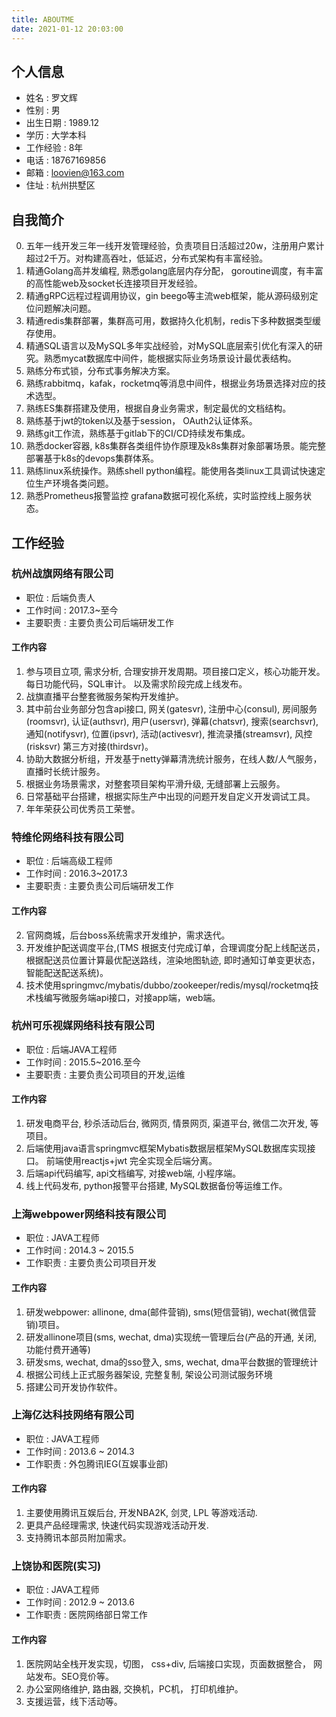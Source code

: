 ```yaml
---
title: ABOUTME
date: 2021-01-12 20:03:00
---
```


## 个人信息

- 姓名     : 罗文辉
- 性别     : 男
- 出生日期 : 1989.12
- 学历     : 大学本科
- 工作经验 : 8年
- 电话     : 18767169856
- 邮箱     : loovien@163.com
- 住址     : 杭州拱墅区


## 自我简介

0. 五年一线开发三年一线开发管理经验，负责项目日活超过20w，注册用户累计超过2千万。对构建高吞吐，低延迟，分布式架构有丰富经验。
1. 精通Golang高并发编程, 熟悉golang底层内存分配， goroutine调度，有丰富的高性能web及socket长连接项目开发经验。
2. 精通gRPC远程过程调用协议，gin beego等主流web框架，能从源码级别定位问题解决问题。
3. 精通redis集群部署，集群高可用，数据持久化机制，redis下多种数据类型缓存使用。
4. 精通SQL语言以及MySQL多年实战经验，对MySQL底层索引优化有深入的研究。熟悉mycat数据库中间件，能根据实际业务场景设计最优表结构。
5. 熟练分布式锁，分布式事务解决方案。
5. 熟练rabbitmq，kafak，rocketmq等消息中间件，根据业务场景选择对应的技术选型。
6. 熟练ES集群搭建及使用，根据自身业务需求，制定最优的文档结构。
3. 熟练基于jwt的token以及基于session， OAuth2认证体系。
6. 熟练git工作流，熟练基于gitlab下的CI/CD持续发布集成。
5. 熟悉docker容器, k8s集群各类组件协作原理及k8s集群对象部署场景。能完整部署基于k8s的devops集群体系。
5. 熟练linux系统操作。熟练shell python编程。能使用各类linux工具调试快速定位生产环境各类问题。
7. 熟悉Prometheus报警监控 grafana数据可视化系统，实时监控线上服务状态。


## 工作经验

### 杭州战旗网络有限公司

- 职位     : 后端负责人
- 工作时间 : 2017.3~至今
- 主要职责 : 主要负责公司后端研发工作

#### 工作内容

1. 参与项目立项, 需求分析, 合理安排开发周期。项目接口定义，核心功能开发。 每日功能代码，SQL审计。 以及需求阶段完成上线发布。
1. 战旗直播平台整套微服务架构开发维护。
3. 其中前台业务部分包含api接口, 网关(gatesvr), 注册中心(consul), 房间服务(roomsvr), 认证(authsvr), 用户(usersvr), 弹幕(chatsvr), 搜索(searchsvr), 通知(notifysvr), 位置(ipsvr), 活动(activesvr), 推流录播(streamsvr), 风控(risksvr) 第三方对接(thirdsvr)。
4. 协助大数据分析组，开发基于netty弹幕清洗统计服务，在线人数/人气服务，直播时长统计服务。
3. 根据业务场景需求，对整套项目架构平滑升级, 无缝部署上云服务。
2. 日常基础平台搭建，根据实际生产中出现的问题开发自定义开发调试工具。
6. 年年荣获公司优秀员工荣誉。

### 特维伦网络科技有限公司

- 职位     : 后端高级工程师
- 工作时间 : 2016.3~2017.3
- 主要职责 : 主要负责公司后端研发工作

#### 工作内容

2. 官网商城，后台boss系统需求开发维护，需求迭代。
1. 开发维护配送调度平台,(TMS 根据支付完成订单，合理调度分配上线配送员，根据配送员位置计算最优配送路线，渲染地图轨迹, 即时通知订单变更状态，智能配送配送系统)。
3. 技术使用springmvc/mybatis/dubbo/zookeeper/redis/mysql/rocketmq技术栈编写微服务端api接口，对接app端，web端。

### 杭州可乐视媒网络科技有限公司

- 职位     : 后端JAVA工程师
- 工作时间 : 2015.5~2016.至今
- 主要职责 : 主要负责公司项目的开发,运维

#### 工作内容

1. 研发电商平台, 秒杀活动后台, 微网页, 情景网页, 渠道平台, 微信二次开发, 等项目。
2. 后端使用java语言springmvc框架Mybatis数据层框架MySQL数据库实现接口。 前端使用reactjs+jwt 完全实现全后端分离。
3. 后端api代码编写, api文档编写, 对接web端, 小程序端。
4. 线上代码发布, python报警平台搭建, MySQL数据备份等运维工作。

### 上海webpower网络科技有限公司

- 职位     : JAVA工程师
- 工作时间 : 2014.3 ~ 2015.5
- 工作职责 : 主要负责公司项目开发

#### 工作内容

1. 研发webpower: allinone, dma(邮件营销), sms(短信营销), wechat(微信营销)项目。
2. 研发allinone项目(sms, wechat, dma)实现统一管理后台(产品的开通, 关闭, 功能付费开通等)
3. 研发sms, wechat, dma的sso登入, sms, wechat, dma平台数据的管理统计
4. 根据公司线上正式服务器架设, 完整复制, 架设公司测试服务环境
5. 搭建公司开发协作软件。

### 上海亿达科技网络有限公司

- 职位     : JAVA工程师
- 工作时间 : 2013.6 ~ 2014.3
- 工作职责 : 外包腾讯IEG(互娱事业部)

#### 工作内容

1. 主要使用腾讯互娱后台, 开发NBA2K, 剑灵, LPL 等游戏活动.
2. 更具产品经理需求, 快速代码实现游戏活动开发.
3. 支持腾讯本部员附加需求。

### 上饶协和医院(实习)

- 职位     : JAVA工程师
- 工作时间 : 2012.9 ~ 2013.6
- 工作职责 : 医院网络部日常工作

#### 工作内容

1. 医院网站全栈开发实现，切图， css+div, 后端接口实现，页面数据整合， 网站发布。SEO竞价等。
2. 办公室网络维护, 路由器, 交换机，PC机， 打印机维护。
3. 支援运营，线下活动等。
